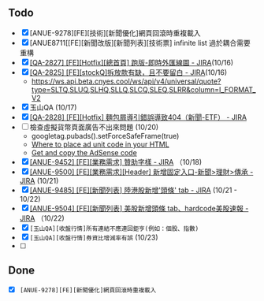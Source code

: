 ## Todo
* [x] [ANUE-9278][FE][技術][新聞優化]網頁回滾時重複載入
* [x] [ANUE8711[[FE][新聞改版][新聞列表][技術票] infinite list 過於耦合需要重構
* [x] [[QA-2827] [FE][Hotfix][總首頁] 跑版-即時外匯線圖 - JIRA](https://cnyesrd.atlassian.net/browse/QA-2827)(10/16)
* [x] [[QA-2825] [FE][stockQ]拆放款有缺，且不要留白 - JIRA](https://cnyesrd.atlassian.net/browse/QA-2825)(10/16)
	* https://ws.api.beta.cnyes.cool/ws/api/v4/universal/quote?type=SLTQ,SLUQ,SLHQ,SLLQ,SLCQ,SLEQ,SLRR&column=I_FORMAT_V2 
* [x] 玉山QA (10/17)
* [x] [[QA-2828] [FE][Hotfix] 麵包屑導引錯誤導致404（新聞-ETF） - JIRA](https://cnyesrd.atlassian.net/browse/QA-2828)
* [ ] 檢查虛擬貨幣頁面廣告不出來問題 (10/20)
	* googletag.pubads().setForceSafeFrame(true)
	* [Where to place ad unit code in your HTML](https://support.google.com/adsense/answer/9190028)
	* [Get and copy the AdSense code](https://support.google.com/adsense/answer/9274019)
* [x] [[ANUE-9452] [FE][業務需求] 贊助字樣 - JIRA](https://cnyesrd.atlassian.net/browse/ANUE-9452) （10/18)
* [x] [[ANUE-9500] [FE][業務需求][Header] 新增固定入口-新聞>理財>傳承 - JIRA](https://cnyesrd.atlassian.net/browse/ANUE-9500) (10/21)
* [x] [[ANUE-9485] [FE][新聞列表] 陸港股新增'頭條' tab - JIRA](https://cnyesrd.atlassian.net/browse/ANUE-9485) (10/21 - 10/22)
* [x] [[ANUE-9504] [FE][新聞列表] 美股新增頭條 tab、hardcode美股速報 - JIRA](https://cnyesrd.atlassian.net/browse/ANUE-9504) （10/22)
* [x] `[玉山QA][收盤行情]所有連結不應連回鉅亨(例如：個股、指數)`
* [x] `[玉山QA][收盤行情]券資比增減率有誤` (10/23)
* [ ] 

## Done
* [x] `[ANUE-9278][FE][新聞優化]網頁回滾時重複載入`

